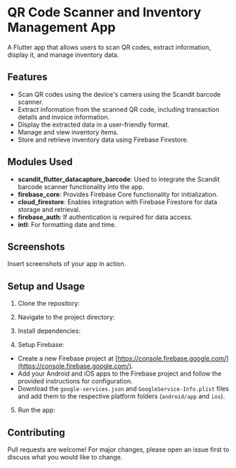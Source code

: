 # QR Code Scanner and Inventory Management App

A Flutter app that allows users to scan QR codes, extract information, display it, and manage inventory data.

## Features

- Scan QR codes using the device's camera using the Scandit barcode scanner.
- Extract information from the scanned QR code, including transaction details and invoice information.
- Display the extracted data in a user-friendly format.
- Manage and view inventory items.
- Store and retrieve inventory data using Firebase Firestore.

## Modules Used

- **scandit_flutter_datacapture_barcode**: Used to integrate the Scandit barcode scanner functionality into the app.
- **firebase_core**: Provides Firebase Core functionality for initialization.
- **cloud_firestore**: Enables integration with Firebase Firestore for data storage and retrieval.
- **firebase_auth**: If authentication is required for data access.
- **intl**: For formatting date and time.

## Screenshots

Insert screenshots of your app in action.

## Setup and Usage

1. Clone the repository:

2. Navigate to the project directory:

3. Install dependencies:
  
4. Setup Firebase:

- Create a new Firebase project at [https://console.firebase.google.com/](https://console.firebase.google.com/).
- Add your Android and iOS apps to the Firebase project and follow the provided instructions for configuration.
- Download the `google-services.json` and `GoogleService-Info.plist` files and add them to the respective platform folders (`android/app` and `ios`).

5. Run the app:


## Contributing

Pull requests are welcome! For major changes, please open an issue first to discuss what you would like to change.
